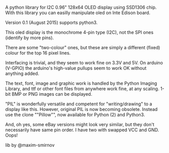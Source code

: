 A python library for I2C 0.96" 128x64 OLED display using SSD1306 chip.
With this library you can easilly manipulate oled on Inte Edison board.

Version 0.1 (August 2015) supports python3.
 
This oled display is the monochrome 4-pin type (I2C), not the SPI ones (identify by more pins).

There are some "two-colour" ones, but these are simply a different (fixed) colour for the top 16 pixel lines.

Interfacing is trivial, and they seem to work fine on 3.3V and 5V.
On arduino (V-GPIO) the arduino's high-value pullups seem to work OK without anything added.

The text, font, image and graphic work is handled by the Python Imaging Library,
and ttf or other font files from anywhere work fine, at any scaling. 1-bit BMP or PNG images can be displayed.

"PIL" is wonderfully versatile and competent for "writing/drawing" to a display like this.
However, original PIL is now becoming obsolete. Instead use the clone ""Pillow"", now available for Python (2) and Python3.

And, oh yes, some eBay versions might look very similar, but they don't necessarily have same pin order.
I have two with swapped VCC and GND. Oops!


lib by @maxim-smirnov
